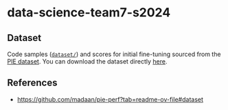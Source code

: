 # data-science-team7-s2024

## Dataset

Code samples ([`dataset/`](dataset/)) and scores for initial fine-tuning sourced from the [PIE dataset](https://github.com/madaan/pie-perf?tab=readme-ov-file#dataset). You can download the dataset directly [here](https://drive.google.com/file/d/19IL3VETwVI9rdibB979Xm4gEWYwn0CkV/view).

## References

-   https://github.com/madaan/pie-perf?tab=readme-ov-file#dataset
